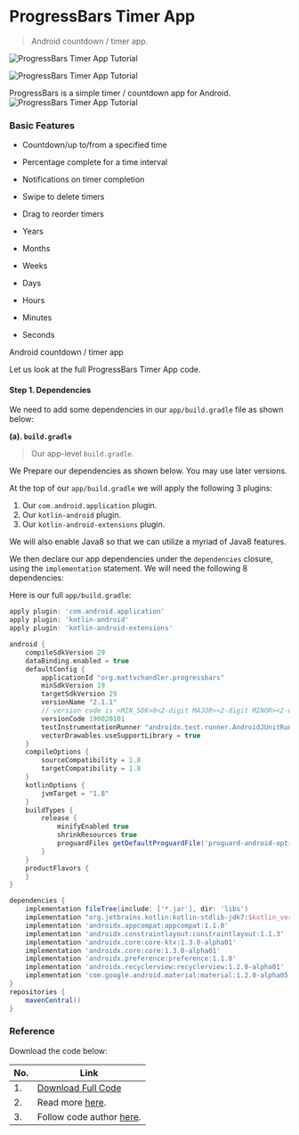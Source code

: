# ProgressBars Timer App

>  Android countdown / timer app.

![ProgressBars Timer App Tutorial](https://camo.githubusercontent.com/16dfb987afb6c25d8d861680d279611161f98237503e0607d97e28461a259354/68747470733a2f2f6664726f69642e6769746c61622e696f2f617274776f726b2f62616467652f6765742d69742d6f6e2e706e67)

![ProgressBars Timer App Tutorial](https://camo.githubusercontent.com/68b69c9e16ee529bdd2540b7f7033afc8de0535966d2c36ee3878410f799f270/68747470733a2f2f706c61792e676f6f676c652e636f6d2f696e746c2f656e5f75732f6261646765732f696d616765732f67656e657269632f656e2d706c61792d62616467652e706e67)


ProgressBars is a simple timer / countdown app for Android.
![ProgressBars Timer App Tutorial](https://github.com/mattvchandler/ProgressBars/raw/master/metadata/en-US/images/phoneScreenshots/scrn_phone_land_1.png?raw=true)


### Basic Features

- Countdown/up to/from a specified time
- Percentage complete for a time interval
- Notifications on timer completion
- Swipe to delete timers
- Drag to reorder timers

- Years
- Months
- Weeks
- Days
- Hours
- Minutes
- Seconds

Android countdown / timer app

Let us look at the full ProgressBars Timer App code.

#### Step 1. Dependencies

We need to add some dependencies in our `app/build.gradle` file as shown below:


**(a). `build.gradle`**

> Our app-level `build.gradle`.

We Prepare our dependencies as shown below. You may use later versions.

At the top of our `app/build.gradle` we will apply the following 3 plugins:

1. Our `com.android.application` plugin.
2. Our `kotlin-android` plugin.
3. Our `kotlin-android-extensions` plugin.

We will also enable Java8 so that we can utilize a myriad of Java8 features.

We then declare our app dependencies under the `dependencies` closure, using the `implementation` statement. We will need the following 8 dependencies:


Here is our full `app/build.gradle`:

```groovy
apply plugin: 'com.android.application'
apply plugin: 'kotlin-android'
apply plugin: 'kotlin-android-extensions'

android {
    compileSdkVersion 29
    dataBinding.enabled = true
    defaultConfig {
        applicationId "org.mattvchandler.progressbars"
        minSdkVersion 19
        targetSdkVersion 29
        versionName "2.1.1"
        // version code is <MIN_SDK>0<2-digit MAJOR><2-digit MINOR><2-digit PATCH>
        versionCode 190020101
        testInstrumentationRunner "androidx.test.runner.AndroidJUnitRunner"
        vectorDrawables.useSupportLibrary = true
    }
    compileOptions {
        sourceCompatibility = 1.8
        targetCompatibility = 1.8
    }
    kotlinOptions {
        jvmTarget = "1.8"
    }
    buildTypes {
        release {
            minifyEnabled true
            shrinkResources true
            proguardFiles getDefaultProguardFile('proguard-android-optimize.txt'), 'proguard-rules.pro'
        }
    }
    productFlavors {
    }
}

dependencies {
    implementation fileTree(include: ['*.jar'], dir: 'libs')
    implementation "org.jetbrains.kotlin:kotlin-stdlib-jdk7:$kotlin_version"
    implementation 'androidx.appcompat:appcompat:1.1.0'
    implementation 'androidx.constraintlayout:constraintlayout:1.1.3'
    implementation 'androidx.core:core-ktx:1.3.0-alpha01'
    implementation 'androidx.core:core:1.3.0-alpha01'
    implementation 'androidx.preference:preference:1.1.0'
    implementation 'androidx.recyclerview:recyclerview:1.2.0-alpha01'
    implementation 'com.google.android.material:material:1.2.0-alpha05'
}
repositories {
    mavenCentral()
}

```


<!--more-->

### Reference

Download the code below:

|No.|Link|
|--|---|
|1.|[Download Full Code](https://github.com/mattvchandler/ProgressBars/archive/refs/heads/master.zip)|
|2.|Read more [here](https://github.com/mattvchandler/ProgressBars).|
|3.|Follow code author [here](https://github.com/mattvchandler).|
